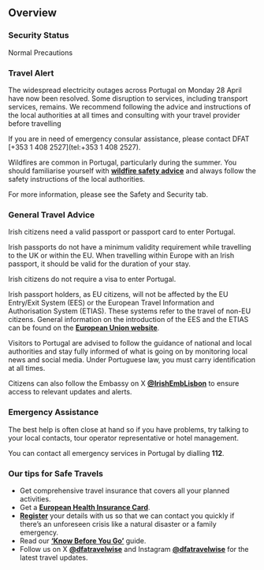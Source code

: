 ## Overview

### Security Status

Normal Precautions

### Travel Alert

The widespread electricity outages across Portugal on Monday 28 April have now been resolved. Some disruption to services, including transport services, remains. We recommend following the advice and instructions of the local authorities at all times and consulting with your travel provider before travelling

If you are in need of emergency consular assistance, please contact DFAT [+353 1 408 2527](tel:+353 1 408 2527).

Wildfires are common in Portugal, particularly during the summer. You should familiarise yourself with [**wildfire safety advice**](https://www.ipma.pt/en/riscoincendio/rcm.pt/) and always follow the safety instructions of the local authorities.

For more information, please see the Safety and Security tab.

### General Travel Advice

Irish citizens need a valid passport or passport card to enter Portugal.

Irish passports do not have a minimum validity requirement while travelling to the UK or within the EU. When travelling within Europe with an Irish passport, it should be valid for the duration of your stay.

Irish citizens do not require a visa to enter Portugal.

Irish passport holders, as EU citizens, will not be affected by the EU Entry/Exit System (EES) or the European Travel Information and Authorisation System (ETIAS). These systems refer to the travel of non-EU citizens. General information on the introduction of the EES and the ETIAS can be found on the [**European Union website**](https://travel-europe.europa.eu/index_en).

Visitors to Portugal are advised to follow the guidance of national and local authorities and stay fully informed of what is going on by monitoring local news and social media. Under Portuguese law, you must carry identification at all times.

Citizens can also follow the Embassy on X [**@IrishEmbLisbon**](https://twitter.com/IrlEmbLisbon) to ensure access to relevant updates and alerts.

### Emergency Assistance

The best help is often close at hand so if you have problems, try talking to your local contacts, tour operator representative or hotel management.

You can contact all emergency services in Portugal by dialling **112**.

### Our tips for Safe Travels

* Get comprehensive travel insurance that covers all your planned activities.
* Get a [**European Health Insurance Card**](http://www.hse.ie/eng/services/list/1/schemes/EHIC/).
* [**Register**](https://www.ireland.ie/en/dfa/overseas-travel/citizens-registration/) your details with us so that we can contact you quickly if there’s an unforeseen crisis like a natural disaster or a family emergency.
* Read our [**‘Know Before You Go’**](https://www.ireland.ie/en/dfa/overseas-travel/know-before-you-go/) guide.
* Follow us on X [**@dfatravelwise**](https://www.twitter.com/DFATravelWise) and Instagram [**@dfatravelwise**](https://www.instagram.com/dfatravelwise/) for the latest travel updates.
